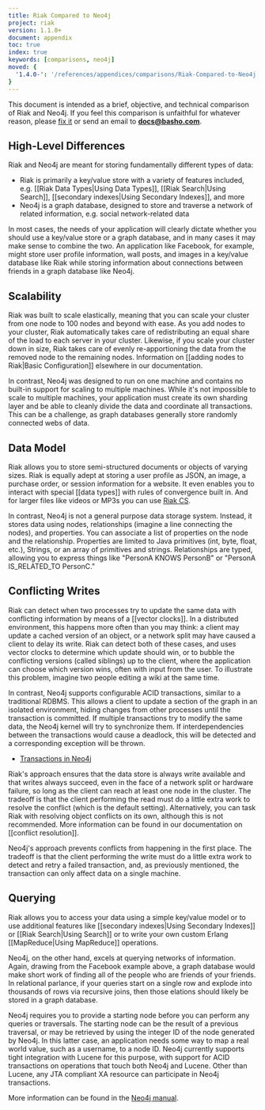 ```yaml
---
title: Riak Compared to Neo4j
project: riak
version: 1.1.0+
document: appendix
toc: true
index: true
keywords: [comparisons, neo4j]
moved: {
  '1.4.0-': '/references/appendices/comparisons/Riak-Compared-to-Neo4j'
}
---
```


This document is intended as a brief, objective, and technical
comparison of Riak and Neo4j. If you feel this comparison is unfaithful
for whatever reason, please [fix it](https://github.com/basho/basho_docs/issues/new)
or send an email to **docs@basho.com**.

## High-Level Differences

Riak and Neo4j are meant for storing fundamentally different types of
data:

* Riak is primarily a key/value store with a variety of features included, e.g. [[Riak Data Types|Using Data Types]], [[Riak Search|Using Search]], [[secondary indexes|Using Secondary Indexes]], and more
* Neo4j is a graph database, designed to store and traverse a network of related information, e.g. social network-related data

In most cases, the needs of your application will clearly dictate
whether you should use a key/value store or a graph database, and in
many cases it may make sense to combine the two. An application like
Facebook, for example, might store user profile information, wall posts,
and images in a key/value database like Riak while storing information
about connections between friends in a graph database like Neo4j.

## Scalability

Riak was built to scale elastically, meaning that you can scale your
cluster from one node to 100 nodes and beyond with ease. As you add
nodes to your cluster, Riak automatically takes care of redistributing
an equal share of the load to each server in your cluster. Likewise, if
you scale your cluster down in size, Riak takes care of evenly
re-apportioning the data from the removed node to the remaining nodes.
Information on [[adding nodes to Riak|Basic Configuration]] elsewhere in
our documentation.

In contrast, Neo4j was designed to run on one machine and contains no
built-in support for scaling to multiple machines. While it's not
impossible to scale to multiple machines, your application must create
its own sharding layer and be able to cleanly divide the data and
coordinate all transactions. This can be a challenge, as graph databases
generally store randomly connected webs of data.

## Data Model

Riak allows you to store semi-structured documents or objects of
varying sizes. Riak is equally adept at storing a user profile as JSON,
an image, a purchase order, or session information for a website. It
even enables you to interact with special [[data types]] with rules of
convergence built in. And for larger files like videos or MP3s you can
use [Riak CS](http://docs.basho.com/riakcs/latest/).

In contrast, Neo4j is not a general purpose data storage system.
Instead, it stores data using nodes, relationships (imagine a line
connecting the nodes), and properties. You can associate a list of
properties on the node and the relationship. Properties are limited to
Java primitives (int, byte, float, etc.), Strings, or an array of
primitives and strings. Relationships are typed, allowing you to express
things like "PersonA KNOWS PersonB" or "PersonA IS_RELATED_TO PersonC."

## Conflicting Writes

Riak can detect when two processes try to update the same data with
conflicting information by means of a [[vector clocks]]. In a
distributed environment, this happens more often than you may think: a
client may update a cached version of an object, or a network split may
have caused a client to delay its write. Riak can detect both of these
cases, and uses vector clocks to determine which update should win, or
to bubble the conflicting versions (called siblings) up to the client,
where the application can choose which version wins, often with input
from the user. To illustrate this problem, imagine two people editing a
wiki at the same time.

In contrast, Neo4j supports configurable ACID transactions, similar to a
traditional RDBMS. This allows a client to update a section of the graph
in an isolated environment, hiding changes from other processes until
the transaction is committed. If multiple transactions try to modify the
same data, the Neo4j kernel will try to synchronize them. If
interdependencies between the transactions would cause a deadlock, this
will be detected and a corresponding exception will be thrown.

* [Transactions in Neo4j](http://docs.neo4j.org/chunked/milestone/transactions.html)

Riak's approach ensures that the data store is always write available
and that writes always succeed, even in the face of a network split or
hardware failure, so long as the client can reach at least one node in
the cluster. The tradeoff is that the client performing the read must do
a little extra work to resolve the conflict (which is the default
setting). Alternatively, you can task Riak with resolving object
conflicts on its own, although this is not recommended. More information
can be found in our documentation on [[conflict resolution]].

Neo4j's approach prevents conflicts from happening in the first place.
The tradeoff is that the client performing the write must do a little
extra work to detect and retry a failed transaction, and, as previously
mentioned, the transaction can only affect data on a single machine.

## Querying

Riak allows you to access your data using a simple key/value model or to
use additional features like [[secondary indexes|Using Secondary Indexes]]
or [[Riak Search|Using Search]] or to write your own custom Erlang
[[MapReduce|Using MapReduce]] operations.

Neo4j, on the other hand, excels at querying networks of information.
Again, drawing from the Facebook example above, a graph database would
make short work of finding all of the people who are friends of your
friends. In relational parlance, if your queries start on a single row
and explode into thousands of rows via recursive joins, then those 
elations should likely be stored in a graph database.

Neo4j requires you to provide a starting node before you can perform any
queries or traversals. The starting node can be the result of a previous
traversal, or may be retrieved by using the integer ID of the node
generated by Neo4j. In this latter case, an application needs some way
to map a real world value, such as a username, to a node ID. Neo4j
currently supports tight integration with Lucene for this purpose, with
support for ACID transactions on operations that touch both Neo4j and
Lucene. Other than Lucene, any JTA compliant XA resource can participate
in Neo4j transactions.

More information can be found in the [Neo4j manual](http://docs.neo4j.org).
